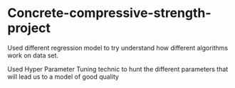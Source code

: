 # Concrete-compressive-strength-project

Used different regression model to try understand how different algorithms work on data set.

Used Hyper Parameter Tuning technic to hunt the different parameters that will lead us to a model of good quality 


